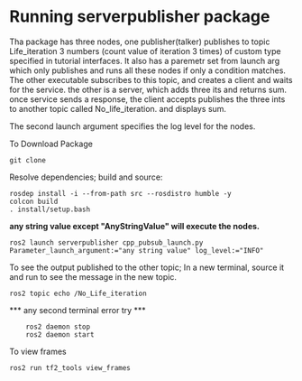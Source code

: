 # Running serverpublisher package

Tha package has three nodes, 
one publisher(talker) publishes to topic Life_iteration 3 numbers (count value of iteration 3 times) of custom type specified in tutorial interfaces. It also has a paremetr set from launch arg which only publishes and runs all these nodes if only a condition matches.
The other executable subscribes to this topic, and creates a client and waits for the service. 
the other is a server, which adds three its and returns sum. 
once service sends a response, the client accepts publishes the three ints to another topic called No_life_iteration. and displays sum.

The second launch argument specifies the log level for the nodes.

To Download Package
```
git clone
```

Resolve dependencies; build and source:

```
rosdep install -i --from-path src --rosdistro humble -y
colcon build
. install/setup.bash
```
**any string value except "AnyStringValue" will execute the nodes.**
```
ros2 launch serverpublisher cpp_pubsub_launch.py Parameter_launch_argument:="any string value" log_level:="INFO"
```
To see the output published to the other topic; In a new terminal, source it and run to see the message in the new topic.
```
ros2 topic echo /No_Life_iteration
```
*** any second terminal error try ***
```
    ros2 daemon stop
    ros2 daemon start
```

To view frames
```
ros2 run tf2_tools view_frames
```

